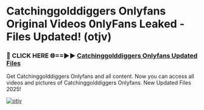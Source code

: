 # Catchinggolddiggers Onlyfans Original Videos 0nlyFans Leaked - Files Updated! (otjv)

<h3>🔴 CLICK HERE 🌐==►► <a href="https://tinyurl.com/2m67pmp6" rel="nofollow">Catchinggolddiggers Onlyfans Updated Files</a></h3>

Get Catchinggolddiggers Onlyfans and all content. Now you can access all videos and pictures of Catchinggolddiggers Onlyfans. New Updated Files 2025!

[![otjv](https://i.imgur.com/H4QAA4z.gif)](https://tinyurl.com/2m67pmp6)